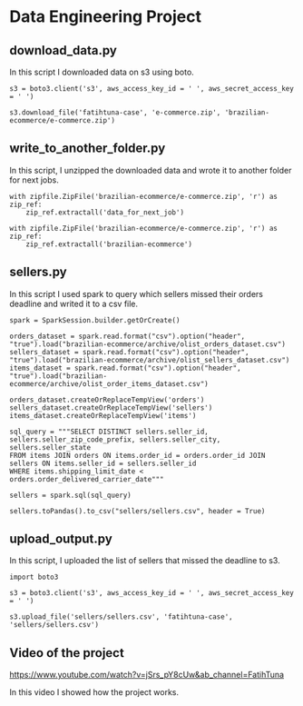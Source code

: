 # Data Engineering Project

## download_data.py 
In this script I downloaded data on s3 using boto.
```
s3 = boto3.client('s3', aws_access_key_id = ' ', aws_secret_access_key = ' ')

s3.download_file('fatihtuna-case', 'e-commerce.zip', 'brazilian-ecommerce/e-commerce.zip')
```
## write_to_another_folder.py
In this script, I unzipped the downloaded data and wrote it to another folder for next jobs.
```
with zipfile.ZipFile('brazilian-ecommerce/e-commerce.zip', 'r') as zip_ref:
    zip_ref.extractall('data_for_next_job')

with zipfile.ZipFile('brazilian-ecommerce/e-commerce.zip', 'r') as zip_ref:
    zip_ref.extractall('brazilian-ecommerce')
```
## sellers.py
In this script I used spark to query which sellers missed their orders deadline and writed it to a csv file.
```
spark = SparkSession.builder.getOrCreate()

orders_dataset = spark.read.format("csv").option("header", "true").load("brazilian-ecommerce/archive/olist_orders_dataset.csv")
sellers_dataset = spark.read.format("csv").option("header", "true").load("brazilian-ecommerce/archive/olist_sellers_dataset.csv")
items_dataset = spark.read.format("csv").option("header", "true").load("brazilian-ecommerce/archive/olist_order_items_dataset.csv")

orders_dataset.createOrReplaceTempView('orders')
sellers_dataset.createOrReplaceTempView('sellers')
items_dataset.createOrReplaceTempView('items')

sql_query = """SELECT DISTINCT sellers.seller_id, sellers.seller_zip_code_prefix, sellers.seller_city, sellers.seller_state
FROM items JOIN orders ON items.order_id = orders.order_id JOIN sellers ON items.seller_id = sellers.seller_id
WHERE items.shipping_limit_date < orders.order_delivered_carrier_date"""

sellers = spark.sql(sql_query)

sellers.toPandas().to_csv("sellers/sellers.csv", header = True)
```
## upload_output.py
In this script, I uploaded the list of sellers that missed the deadline to s3.
```
import boto3

s3 = boto3.client('s3', aws_access_key_id = ' ', aws_secret_access_key = ' ')

s3.upload_file('sellers/sellers.csv', 'fatihtuna-case', 'sellers/sellers.csv')
```

## Video of the project
https://www.youtube.com/watch?v=jSrs_pY8cUw&ab_channel=FatihTuna

In this video I showed how the project works.
